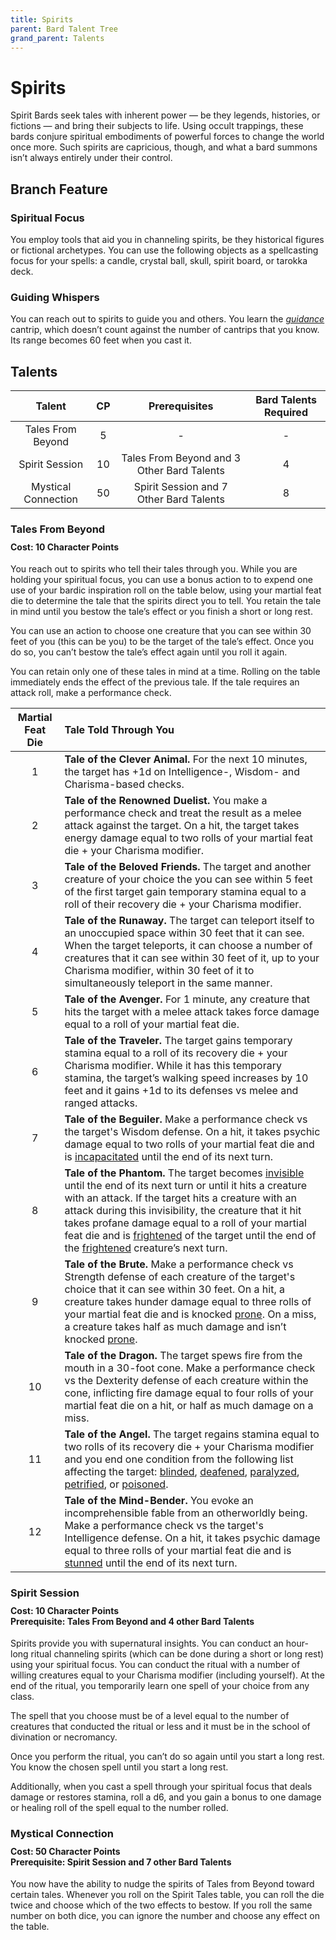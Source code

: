 ```yaml
---
title: Spirits
parent: Bard Talent Tree
grand_parent: Talents
---
```


# Spirits
Spirit Bards seek tales with inherent power — be they legends, histories, or fictions — and bring their subjects to life. Using occult trappings, these bards conjure spiritual embodiments of powerful forces to change the world once more. Such spirits are capricious, though, and what a bard summons isn’t always entirely under their control.

## Branch Feature

### Spiritual Focus
You employ tools that aid you in channeling spirits, be they historical figures or fictional archetypes. You can use the following objects as a spellcasting focus for your spells: a candle, crystal ball, skull, spirit board, or tarokka deck.

### Guiding Whispers
You can reach out to spirits to guide you and others. You learn the *[guidance](https://stormchaserroleplaying.com/stormchaserRPG/Spells/Cantrips/Divination/#guidance)* cantrip, which doesn’t count against the number of cantrips that you know. Its range becomes 60 feet when you cast it.

## Talents

| Talent | CP | Prerequisites | Bard Talents Required |
|:------:|:--:|:-------------:|:---------------------:|
| Tales From Beyond   | 5  | - | - |
| Spirit Session      | 10 | Tales From Beyond and 3 Other Bard Talents | 4 |
| Mystical Connection | 50 | Spirit Session and 7 Other Bard Talents | 8 |

### Tales From Beyond

<div style="margin-top:-10px;"></div>

#### **Cost:** 10 Character Points
You reach out to spirits who tell their tales through you. While you are holding your spiritual focus, you can use a bonus action to to expend one use of your bardic inspiration roll on the table below, using your martial feat die to determine the tale that the spirits direct you to tell. You retain the tale in mind until you bestow the tale’s effect or you finish a short or long rest.

You can use an action to choose one creature that you can see within 30 feet of you (this can be you) to be the target of the tale’s effect. Once you do so, you can’t bestow the tale’s effect again until you roll it again.

You can retain only one of these tales in mind at a time. Rolling on the table immediately ends the effect of the previous tale. If the tale requires an attack roll, make a performance check.

| Martial Feat Die | Tale Told Through You |
|:----------------:|:----------------------|
| 1 | **Tale of the Clever Animal.** For the next 10 minutes, the target has +1d on Intelligence-, Wisdom- and Charisma-based checks. |
| 2 | **Tale of the Renowned Duelist.** You make a performance check and treat the result as a melee attack against the target. On a hit, the target takes energy damage equal to two rolls of your martial feat die + your Charisma modifier. |
| 3 | **Tale of the Beloved Friends.** The target and another creature of your choice the you can see within 5 feet of the first target gain temporary stamina equal to a roll of their recovery die + your Charisma modifier. |
| 4 | **Tale of the Runaway.** The target can teleport itself to an unoccupied space within 30 feet that it can see. When the target teleports, it can choose a number of creatures that it can see within 30 feet of it, up to your Charisma modifier, within 30 feet of it to simultaneously teleport in the same manner. |
| 5 | **Tale of the Avenger.** For 1 minute, any creature that hits the target with a melee attack takes force damage equal to a roll of your martial feat die. |
| 6 | **Tale of the Traveler.** The target gains temporary stamina equal to a roll of its recovery die + your Charisma modifier. While it has this temporary stamina, the target’s walking speed increases by 10 feet and it gains +1d to its defenses vs melee and ranged attacks. |
| 7 | **Tale of the Beguiler.** Make a performance check vs the target's Wisdom defense. On a hit, it takes psychic damage equal to two rolls of your martial feat die and is [incapacitated](https://stormchaserroleplaying.com/stormchaserRPG/Conditions/Incapacitated/) until the end of its next turn. |
| 8 | **Tale of the Phantom.** The target becomes [invisible](https://stormchaserroleplaying.com/stormchaserRPG/Conditions/Invisible/) until the end of its next turn or until it hits a creature with an attack. If the target hits a creature with an attack during this invisibility, the creature that it hit takes profane damage equal to a roll of your martial feat die and is [frightened](https://stormchaserroleplaying.com/stormchaserRPG/Conditions/Frightened/) of the target until the end of the [frightened](https://stormchaserroleplaying.com/stormchaserRPG/Conditions/Frightened/) creature’s next turn. |
| 9 | **Tale of the Brute.** Make a performance check vs Strength defense of each creature of the target's choice that it can see within 30 feet. On a hit, a creature takes hunder damage equal to three rolls of your martial feat die and is knocked [prone](https://stormchaserroleplaying.com/stormchaserRPG/Conditions/Prone/). On a miss, a creature takes half as much damage and isn’t knocked [prone](https://stormchaserroleplaying.com/stormchaserRPG/Conditions/Prone/). |
| 10 | **Tale of the Dragon.** The target spews fire from the mouth in a 30-foot cone. Make a performance check vs the Dexterity defense of each creature within the cone, inflicting fire damage equal to four rolls of your martial feat die on a hit, or half as much damage on a miss. |
| 11 | **Tale of the Angel.** The target regains stamina equal to two rolls of its recovery die + your Charisma modifier and you end one condition from the following list affecting the target: [blinded](https://stormchaserroleplaying.com/stormchaserRPG/Conditions/Blinded/), [deafened](https://stormchaserroleplaying.com/stormchaserRPG/Conditions/Deafened/), [paralyzed](https://stormchaserroleplaying.com/stormchaserRPG/Conditions/Paralysed/), [petrified](https://stormchaserroleplaying.com/stormchaserRPG/Conditions/Petrified/), or [poisoned](https://stormchaserroleplaying.com/stormchaserRPG/Conditions/Poisoned/). |
| 12 | **Tale of the Mind-Bender.** You evoke an incomprehensible fable from an otherworldly being. Make a performance check vs the target's Intelligence defense. On a hit, it takes psychic damage equal to three rolls of your martial feat die and is [stunned](https://stormchaserroleplaying.com/stormchaserRPG/Conditions/Stunned/) until the end of its next turn. |

### Spirit Session

<div style="margin-top:-10px;"></div>

#### **Cost:** 10 Character Points<br>**Prerequisite:** Tales From Beyond and 4 other Bard Talents
Spirits provide you with supernatural insights. You can conduct an hour-long ritual channeling spirits (which can be done during a short or long rest) using your spiritual focus. You can conduct the ritual with a number of willing creatures equal to your Charisma modifier (including yourself). At the end of the ritual, you temporarily learn one spell of your choice from any class.

The spell that you choose must be of a level equal to the number of creatures that conducted the ritual or less and it must be in the school of divination or necromancy.

Once you perform the ritual, you can’t do so again until you start a long rest. You know the chosen spell until you start a long rest.

Additionally, when you cast a spell through your spiritual focus that deals damage or restores stamina, roll a d6, and you gain a bonus to one damage or healing roll of the spell equal to the number rolled.

### Mystical Connection

<div style="margin-top:-10px;"></div>

#### **Cost:** 50 Character Points<br>**Prerequisite:** Spirit Session and 7 other Bard Talents
You now have the ability to nudge the spirits of Tales from Beyond toward certain tales. Whenever you roll on the Spirit Tales table, you can roll the die twice and choose which of the two effects to bestow. If you roll the same number on both dice, you can ignore the number and choose any effect on the table.
